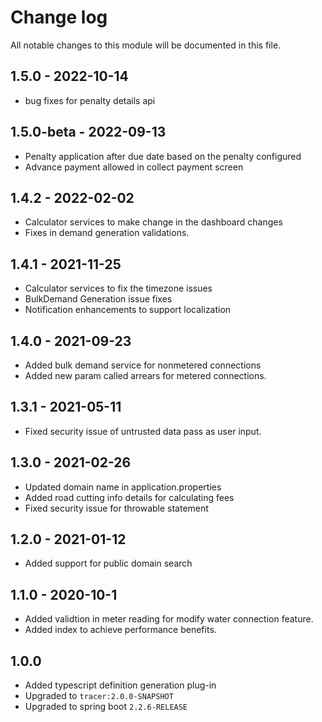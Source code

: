 # Change log
All notable changes to this module will be documented in this file.

## 1.5.0 - 2022-10-14

- bug fixes for penalty details api

## 1.5.0-beta - 2022-09-13

- Penalty application after due date based on the penalty configured
- Advance payment allowed in collect payment screen

## 1.4.2 - 2022-02-02

- Calculator services to make change in the dashboard changes 
- Fixes in demand generation validations.

## 1.4.1 - 2021-11-25

- Calculator services to fix the timezone issues
- BulkDemand Generation issue fixes
- Notification enhancements to support localization


## 1.4.0 - 2021-09-23

- Added bulk demand service for nonmetered connections
- Added new param called arrears for metered connections.

## 1.3.1 - 2021-05-11

- Fixed security issue of untrusted data pass as user input.

## 1.3.0 - 2021-02-26
- Updated domain name in application.properties
- Added road cutting info details for calculating fees
- Fixed security issue for throwable statement

## 1.2.0 - 2021-01-12
- Added support for public domain search

## 1.1.0 - 2020-10-1
- Added  validtion in meter reading for modify water connection feature.
- Added index to achieve performance benefits.

## 1.0.0
- Added typescript definition generation plug-in
- Upgraded to `tracer:2.0.0-SNAPSHOT`
- Upgraded to spring boot `2.2.6-RELEASE`
